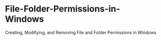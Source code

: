 # File-Folder-Permissions-in-Windows
Creating, Modifying, and Removing File and Folder Permissions in Windows
